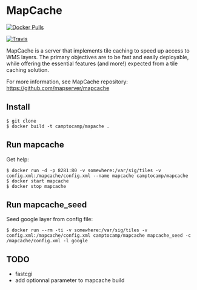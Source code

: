 # MapCache

[![Docker Pulls](https://img.shields.io/docker/pulls/camptocamp/mapcache.svg)](https://hub.docker.com/r/camptocamp/mapcache/)

[![Travis](https://travis-ci.org/camptocamp/docker-mapcache.svg)](https://travis-ci.org/camptocamp/docker-mapcache)

MapCache is a server that implements tile caching to speed up access to WMS
layers. The primary objectives are to be fast and easily deployable, while
offering the essential features (and more!) expected from a tile caching
solution.

For more information, see MapCache repository: 
https://github.com/mapserver/mapcache

## Install
```
$ git clone
$ docker build -t camptocamp/mapache .
```

## Run mapcache

Get help:
```
$ docker run -d -p 8281:80 -v somewhere:/var/sig/tiles -v config.xml:/mapcache/config.xml --name mapcache camptocamp/mapcache
$ docker start mapcache
$ docker stop mapcache
```

## Run mapcache_seed

Seed google layer from config file:
```
$ docker run --rm -ti -v somewhere:/var/sig/tiles -v config.xml:/mapcache/config.xml camptocamp/mapcache mapcache_seed -c /mapcache/config.xml -l google
```

## TODO

* fastcgi
* add optionnal parameter to mapcache build


